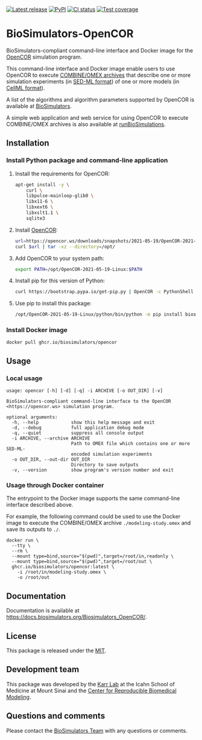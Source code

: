 [![Latest release](https://img.shields.io/github/v/tag/biosimulators/Biosimulators_OpenCOR)](https://github.com/biosimulations/Biosimulators_OpenCOR/releases)
[![PyPI](https://img.shields.io/pypi/v/biosimulators_opencor)](https://pypi.org/project/biosimulators_opencor/)
[![CI status](https://github.com/biosimulators/Biosimulators_OpenCOR/workflows/Continuous%20integration/badge.svg)](https://github.com/biosimulators/Biosimulators_OpenCOR/actions?query=workflow%3A%22Continuous+integration%22)
[![Test coverage](https://codecov.io/gh/biosimulators/Biosimulators_OpenCOR/branch/dev/graph/badge.svg)](https://codecov.io/gh/biosimulators/Biosimulators_OpenCOR)

# BioSimulators-OpenCOR
BioSimulators-compliant command-line interface and Docker image for the [OpenCOR](https://opencor.ws/) simulation program.

This command-line interface and Docker image enable users to use OpenCOR to execute [COMBINE/OMEX archives](https://combinearchive.org/) that describe one or more simulation experiments (in [SED-ML format](https://sed-ml.org)) of one or more models (in [CellML format](https://cellml.org])).

A list of the algorithms and algorithm parameters supported by OpenCOR is available at [BioSimulators](https://biosimulators.org/simulators/opencor).

A simple web application and web service for using OpenCOR to execute COMBINE/OMEX archives is also available at [runBioSimulations](https://run.biosimulations.org).

## Installation

### Install Python package and command-line application

1. Install the requirements for OpenCOR:

   ```sh
   apt-get install -y \
       curl \
       libpulse-mainloop-glib0 \
       libx11-6 \
       libxext6 \
       libxslt1.1 \
       sqlite3
   ```

2. Install [OpenCOR](https://opencor.ws/downloads/index.html):

   ```sh
   url=https://opencor.ws/downloads/snapshots/2021-05-19/OpenCOR-2021-05-19-Linux.tar.gz
   curl $url | tar -xz --directory=/opt/
   ```

3. Add OpenCOR to your system path:

   ```sh
   export PATH=/opt/OpenCOR-2021-05-19-Linux:$PATH
   ```

4. Install pip for this version of Python:

   ```sh
   curl https://bootstrap.pypa.io/get-pip.py | OpenCOR -c PythonShell
   ```

5. Use pip to install this package:

   ```sh
   /opt/OpenCOR-2021-05-19-Linux/python/bin/python -m pip install biosimulators-opencor
   ```

### Install Docker image
```
docker pull ghcr.io/biosimulators/opencor
```

## Usage

### Local usage
```
usage: opencor [-h] [-d] [-q] -i ARCHIVE [-o OUT_DIR] [-v]

BioSimulators-compliant command-line interface to the OpenCOR <https://opencor.ws> simulation program.

optional arguments:
  -h, --help            show this help message and exit
  -d, --debug           full application debug mode
  -q, --quiet           suppress all console output
  -i ARCHIVE, --archive ARCHIVE
                        Path to OMEX file which contains one or more SED-ML-
                        encoded simulation experiments
  -o OUT_DIR, --out-dir OUT_DIR
                        Directory to save outputs
  -v, --version         show program's version number and exit
```

### Usage through Docker container
The entrypoint to the Docker image supports the same command-line interface described above.

For example, the following command could be used to use the Docker image to execute the COMBINE/OMEX archive `./modeling-study.omex` and save its outputs to `./`.

```
docker run \
  --tty \
  --rm \
  --mount type=bind,source="$(pwd)",target=/root/in,readonly \
  --mount type=bind,source="$(pwd)",target=/root/out \
  ghcr.io/biosimulators/opencor:latest \
    -i /root/in/modeling-study.omex \
    -o /root/out
```

## Documentation
Documentation is available at https://docs.biosimulators.org/Biosimulators_OpenCOR/.

## License
This package is released under the [MIT](LICENSE).

## Development team
This package was developed by the [Karr Lab](https://www.karrlab.org) at the Icahn School of Medicine at Mount Sinai and the [Center for Reproducible Biomedical Modeling](https://reproduciblebiomodels.org/).

## Questions and comments
Please contact the [BioSimulators Team](mailto:info@biosimulators.org) with any questions or comments.

